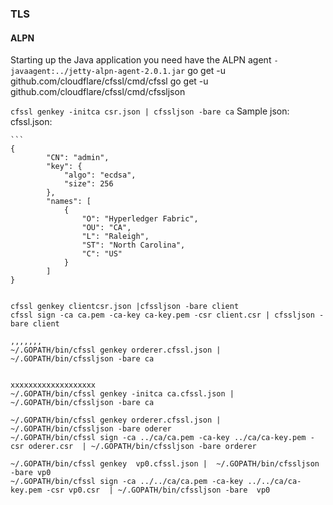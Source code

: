 ### TLS
#### ALPN
Starting up the Java application you need have the ALPN agent `-javaagent:../jetty-alpn-agent-2.0.1.jar`
 go get -u github.com/cloudflare/cfssl/cmd/cfssl
 go get -u github.com/cloudflare/cfssl/cmd/cfssljson
 
 `cfssl genkey -initca csr.json | cfssljson -bare ca`
 Sample json:  cfssl.json:
     
    
    ```
    {
            "CN": "admin",
            "key": {
                "algo": "ecdsa",
                "size": 256
            },
            "names": [
                {
                    "O": "Hyperledger Fabric",
                    "OU": "CA",
                    "L": "Raleigh",
                    "ST": "North Carolina",
                    "C": "US"
                }
            ]
    }
   
   
   ```
   
   cfssl genkey clientcsr.json |cfssljson -bare client
   cfssl sign -ca ca.pem -ca-key ca-key.pem -csr client.csr | cfssljson -bare client
   
   ,,,,,,,
   ~/.GOPATH/bin/cfssl genkey orderer.cfssl.json | ~/.GOPATH/bin/cfssljson -bare ca
   
   
   xxxxxxxxxxxxxxxxxxx
   ~/.GOPATH/bin/cfssl genkey -initca ca.cfssl.json | ~/.GOPATH/bin/cfssljson -bare ca
   
   ~/.GOPATH/bin/cfssl genkey orderer.cfssl.json | ~/.GOPATH/bin/cfssljson -bare oderer
   ~/.GOPATH/bin/cfssl sign -ca ../ca/ca.pem -ca-key ../ca/ca-key.pem -csr oderer.csr  | ~/.GOPATH/bin/cfssljson -bare orderer
  
   ~/.GOPATH/bin/cfssl genkey  vp0.cfssl.json |  ~/.GOPATH/bin/cfssljson -bare vp0
   ~/.GOPATH/bin/cfssl sign -ca ../../ca/ca.pem -ca-key ../../ca/ca-key.pem -csr vp0.csr  | ~/.GOPATH/bin/cfssljson -bare  vp0
   
   
   